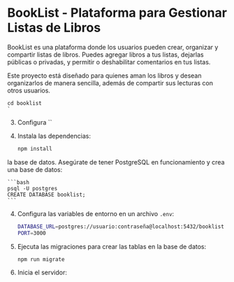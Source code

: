 # BookList - Plataforma para Gestionar Listas de Libros

BookList es una plataforma donde los usuarios pueden crear, organizar y compartir listas de libros. Puedes agregar libros a tus listas, dejarlas públicas o privadas, y permitir o deshabilitar comentarios en tus listas. 

Este proyecto está diseñado para quienes aman los libros y desean organizarlos de manera sencilla, además de compartir sus lecturas con otros usuarios.


    cd booklist
    `
3. Configura ``

2. Instala las dependencias:

    ```bash
    npm install
    ```
la base de datos. Asegúrate de tener PostgreSQL en funcionamiento y crea una base de datos:

    ```bash
    psql -U postgres
    CREATE DATABASE booklist;
    ```

4. Configura las variables de entorno en un archivo `.env`:

    ```bash
    DATABASE_URL=postgres://usuario:contraseña@localhost:5432/booklist
    PORT=3000
    ```

5. Ejecuta las migraciones para crear las tablas en la base de datos:

    ```bash
    npm run migrate
    ```

6. Inicia el servidor:

    ```bash
